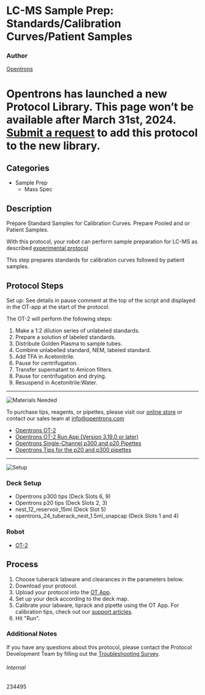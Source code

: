# LC-MS Sample Prep: Standards/Calibration Curves/Patient Samples

### Author
[Opentrons](https://opentrons.com/)


# Opentrons has launched a new Protocol Library. This page won’t be available after March 31st, 2024. [Submit a request](https://docs.google.com/forms/d/e/1FAIpQLSdYYp9QCKow4nn0KlCVsMS3HX0eJ0N9O7-erajKvcpT0lWbSg/viewform) to add this protocol to the new library.

## Categories
* Sample Prep
     * Mass Spec

## Description
Prepare Standard Samples for Calibration Curves. Prepare Pooled and or Patient Samples.

With this protocol, your robot can perform sample preparation for LC-MS as described [experimental protocol](https://s3.amazonaws.com/pf-upload-01/u-4256/0/2021-05-12/eq03qff/Protocol-90%20ul-tube.pdf)

This step prepares standards for calibration curves followed by patient samples.

## Protocol Steps

Set up: See details in pause comment at the top of the script and displayed in the OT-app at the start of the protocol.

The OT-2 will perform the following steps:
1. Make a 1:2 dilution series of unlabeled standards.
2. Prepare a solution of labeled standards.
3. Distribute Golden Plasma to sample tubes.
4. Combine unlabelled standard, NEM, labeled standard.
5. Add TFA in Acetonitrile.
6. Pause for centrifugation.
7. Transfer supernatant to Amicon filters.
8. Pause for centrifugation and drying.
9. Resuspend in Acetonitrile:Water.

---
![Materials Needed](https://s3.amazonaws.com/opentrons-protocol-library-website/custom-README-images/001-General+Headings/materials.png)

To purchase tips, reagents, or pipettes, please visit our [online store](https://shop.opentrons.com/) or contact our sales team at [info@opentrons.com](mailto:info@opentrons.com)

* [Opentrons OT-2](https://shop.opentrons.com/collections/ot-2-robot/products/ot-2)
* [Opentrons OT-2 Run App (Version 3.19.0 or later)](https://opentrons.com/ot-app/)
* [Opentrons Single-Channel p300 and p20 Pipettes](https://shop.opentrons.com/collections/ot-2-pipettes/products/single-channel-electronic-pipette)
* [Opentrons Tips for the p20 and p300 pipettes](https://shop.opentrons.com/collections/opentrons-tips)

---
![Setup](https://s3.amazonaws.com/opentrons-protocol-library-website/custom-README-images/001-General+Headings/Setup.png)

### Deck Setup
* Opentrons p300 tips (Deck Slots 6, 9)
* Opentrons p20 tips (Deck Slots 2, 3)
* nest_12_reservoir_15ml (Deck Slot 5)
* opentrons_24_tuberack_nest_1.5ml_snapcap (Deck Slots 1 and 4)

### Robot
* [OT-2](https://opentrons.com/ot-2)

## Process
1. Choose tuberack labware and clearances in the parameters below.
2. Download your protocol.
3. Upload your protocol into the [OT App](https://opentrons.com/ot-app).
4. Set up your deck according to the deck map.
5. Calibrate your labware, tiprack and pipette using the OT App. For calibration tips, check out our [support articles](https://support.opentrons.com/en/collections/1559720-guide-for-getting-started-with-the-ot-2).
6. Hit "Run".

### Additional Notes
If you have any questions about this protocol, please contact the Protocol Development Team by filling out the [Troubleshooting Survey](https://protocol-troubleshooting.paperform.co/).

###### Internal
234495
